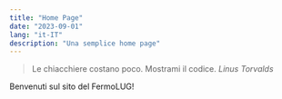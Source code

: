 ```yaml
---
title: "Home Page"
date: "2023-09-01"
lang: "it-IT"
description: "Una semplice home page"
---
```

> Le chiacchiere costano poco.
> Mostrami il codice.
> <cite>Linus Torvalds</cite>

Benvenuti sul sito del FermoLUG!